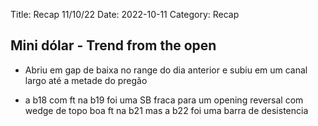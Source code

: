 Title: Recap 11/10/22
Date: 2022-10-11
Category: Recap

## Mini dólar - Trend from the open

* Abriu em gap de baixa no range do dia anterior e subiu em um canal largo  até a metade do pregão

* a b18 com ft na b19 foi uma SB fraca para um opening reversal com wedge de topo boa ft na b21 mas a b22 foi uma barra de desistencia

